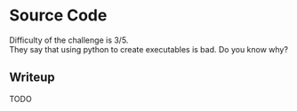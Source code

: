 # Source Code
Difficulty of the challenge is 3/5.</br>
They say that using python to create executables is bad. Do you know why?

## Writeup
TODO
